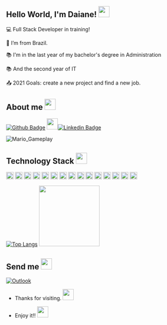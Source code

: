 
<!--
**DaianeFeliciano/DaianeFeliciano** is a ✨ _special_ ✨ repository because its `README.md` (this file) appears on your GitHub profile.

Here are some ideas to get you started:![powerup](https://user-images.githubusercontent.com/77757301/126851923-5b3eeb7f-877d-414f-983f-7350b71345f4.gif)


- 🔭 I’m currently working on ...
- 🌱 I’m currently learning ...
- 👯 I’m looking to collaborate on ...
- 🤔 I’m looking for help with ...
- 💬 Ask me about ...
- 📫 How to reach me: ...
- 😄 Pronouns: ...
- ⚡ Fun fact: ...
-->

## Hello World, I'm Daiane! <img height="30" src="https://user-images.githubusercontent.com/77757301/126851929-c44e3a90-6e70-4215-a7bd-10792434f3da.gif">


 

:computer: Full Stack Developer in training!   

:house_with_garden: I’m from Brazil.

:books: I'm in the last year of my bachelor's degree in Administration

:books: And the second year of IT

:outbox_tray: 2021 Goals: create a new project and find a new job.


## About me <img height = "30" src="https://user-images.githubusercontent.com/77757301/126852088-ad149b41-812f-4f7d-9dc6-332e4a712342.gif">


[![Github Badge](https://img.shields.io/badge/-Github-000?style=flat-square&logo=Github&logoColor=white&link=https://github.com/DaianeFeliciano)](https://github.com/DaianeFeliciano)
 <img height = "30" src="https://user-images.githubusercontent.com/77757301/126854274-9520ab06-a6b0-40c7-ac98-e05c52dca7c5.gif">[![Linkedin Badge](https://img.shields.io/badge/-LinkedIn-blue?style=flat-square&logo=Linkedin&logoColor=white&link=https://www.linkedin.com/in/daiane-santana-268a93208/)](https://www.linkedin.com/in/daiane-santana-268a93208/)


![Mario_Gameplay](https://user-images.githubusercontent.com/77757301/126851304-b4833ae1-1930-4eb9-9f11-df93079eb40b.gif)


<!--
![Anurag's GitHub stats](https://github-readme-stats.vercel.app/api?username=DaianeFeliciano&theme=dark&show_icons=true) -->

## Technology Stack <img height="30" src="https://user-images.githubusercontent.com/77757301/126855288-0264f667-f8be-4c1d-9fe0-d0049d751dba.gif">



<code><img height="20" src="https://img.shields.io/badge/Java-ED8B00?style=for-the-badge&logo=java&logoColor=white"></code>
<code><img height="20" src="https://img.shields.io/badge/Spring-6DB33F?style=for-the-badge&logo=spring&logoColor=white"></code>
<code><img height="20" src="https://img.shields.io/badge/Python-3776AB?style=for-the-badge&logo=python&logoColor=white"></code>
<code><img height="20" src="https://img.shields.io/badge/MySQL-00000F?style=for-the-badge&logo=mysql&logoColor=white"></code>
<code><img height="20" src="https://img.shields.io/badge/Git-F05032?style=for-the-badge&logo=git&logoColor=white"></code>
<code><img height="20" src="https://img.shields.io/badge/C%23-239120?style=for-the-badge&logo=c-sharp&logoColor=white"></code>
<code><img height="20" src="https://img.shields.io/badge/JavaScript-F7DF1E?style=for-the-badge&logo=javascript&logoColor=black"></code>
<code><img height="20" src="https://img.shields.io/badge/HTML5-E34F26?style=for-the-badge&logo=html5&logoColor=white"></code>
<code><img height="20" src="https://img.shields.io/badge/CSS3-1572B6?style=for-the-badge&logo=css3&logoColor=white"></code>
<code><img height="20" src="https://img.shields.io/badge/pycharm-143?style=for-the-badge&logo=pycharm&logoColor=black&color=black&labelColor=green"></code>
<code><img height="20" src="https://img.shields.io/badge/Notepad++-90E59A.svg?style=for-the-badge&logo=notepad%2B%2B&logoColor=black"></code>
<code><img height="20" src="https://img.shields.io/badge/Eclipse-2C2255?style=for-the-badge&logo=eclipse&logoColor=white"></code>
<code><img height="20" src="https://img.shields.io/badge/Visual_Studio-5C2D91?style=for-the-badge&logo=visual%20studio&logoColor=white"></code>
<code><img height="20" src="https://img.shields.io/badge/Visual_Studio_Code-0078D4?style=for-the-badge&logo=visual%20studio%20code&logoColor=white"></code>
<code><img height="20" src="https://img.shields.io/badge/IntelliJIDEA-000000.svg?style=for-the-badge&logo=intellij-idea&logoColor=white"></code>

[![Top Langs](https://github-readme-stats.vercel.app/api/top-langs/?username=DaianeFeliciano&layout=compact)](https://github.com/anuraghazra/github-readme-stats) <code><img height="164" src="https://user-images.githubusercontent.com/77757301/126851233-dc431bfd-75c1-4d9c-a182-899cc9835592.gif"></code>

## Send me <img height = "30" src="https://user-images.githubusercontent.com/77757301/126852088-ad149b41-812f-4f7d-9dc6-332e4a712342.gif">

[![Outlook](https://img.shields.io/badge/Microsoft_Outlook-0078D4?style=for-the-badge&logo=microsoft-outlook&logoColor=white&link=mailto:daianesantana_f@hotmail.com)](mailto:daianesantana_f@hotmail.com)

- Thanks for visiting.  <img height = "30" src="https://user-images.githubusercontent.com/77757301/126855090-5eb2d152-2121-46f7-a259-b0dd3d365d93.png">

- Enjoy it!! <img height = "30" src="https://user-images.githubusercontent.com/77757301/126854097-35906fe0-3739-4f15-bc92-02b346f14140.gif">
